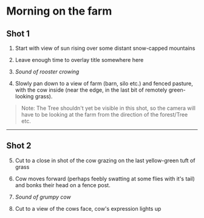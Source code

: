 # Morning on the farm

## Shot 1

1. Start with view of sun rising over some distant snow-capped mountains

2. Leave enough time to overlay title somewhere here

3. *Sound of rooster crowing*

4. Slowly pan down to a view of farm (barn, silo etc.) and fenced pasture, with the cow inside (near the edge, in the last bit of remotely green-looking grass).  

> Note: The Tree shouldn't yet be visible in this shot, so the camera will have to be looking at the farm from the direction of the forest/Tree etc.

---

## Shot 2

5. Cut to a close in shot of the cow grazing on the last yellow-green tuft of grass

6. Cow moves forward (perhaps feebly swatting at some flies with it's tail) and bonks their head on a fence post.

7. *Sound of grumpy cow*

8. Cut to a view of the cows face, cow's expression lights up
